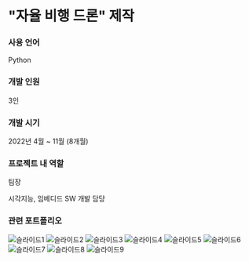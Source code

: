 # "자율 비행 드론" 제작

### 사용 언어
Python

### 개발 인원
3인

### 개발 시기
2022년 4월 ~ 11월 (8개월)

### 프로젝트 내 역할
팀장

시각지능, 임베디드 SW 개발 담당

### 관련 포트폴리오
![슬라이드1](https://user-images.githubusercontent.com/70440577/231079263-5666ebcf-9fd6-442a-b863-50bb60af9f6b.JPG)
![슬라이드2](https://user-images.githubusercontent.com/70440577/231114371-4ac89628-1211-44af-abbf-8260e2dee5d6.JPG)
![슬라이드3](https://user-images.githubusercontent.com/70440577/231079269-c9d810a6-9c0a-4ae8-827e-37abc01b7464.JPG)
![슬라이드4](https://user-images.githubusercontent.com/70440577/231079272-81c634a7-021b-44d5-aaaa-03bb43305197.JPG)
![슬라이드5](https://user-images.githubusercontent.com/70440577/231079274-68d54cd0-798c-4017-836b-dfadadd8a473.JPG)
![슬라이드6](https://user-images.githubusercontent.com/70440577/231079280-6ab24e4f-17ee-4412-b5b6-a1951808e969.JPG)
![슬라이드7](https://user-images.githubusercontent.com/70440577/231079283-acac4078-c302-484c-9906-e2ed741ac61b.JPG)
![슬라이드8](https://user-images.githubusercontent.com/70440577/231079288-398a9eab-21a8-4edd-969d-0ca20ab29e0f.JPG)
![슬라이드9](https://user-images.githubusercontent.com/70440577/231079292-e707c1f8-8982-4d95-a8b9-aa04b4f7e388.JPG)
